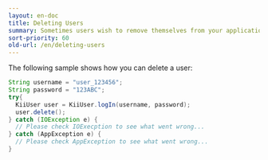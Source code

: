 ```yaml
---
layout: en-doc
title: Deleting Users
summary: Sometimes users wish to remove themselves from your application, you will want to permanently delete their accounts.
sort-priority: 60
old-url: /en/deleting-users
---
```


The following sample shows how you can delete a user:

```java
String username = "user_123456";
String password = "123ABC";
try{
  KiiUser user = KiiUser.logIn(username, password);
  user.delete();
} catch (IOException e) {
  // Please check IOExecption to see what went wrong...
} catch (AppException e) {
  // Please check AppException to see what went wrong...
}
```
